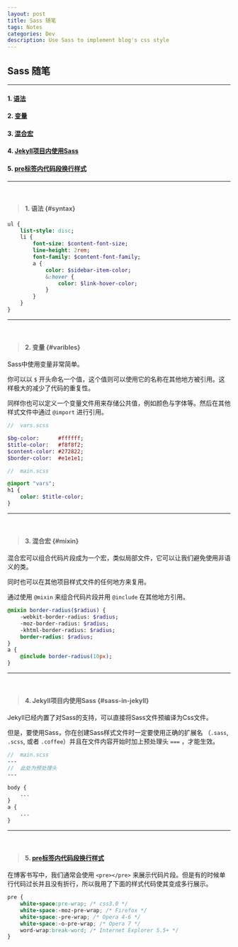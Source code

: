 ```yaml
---
layout: post
title: Sass 随笔
tags: Notes
categories: Dev
description: Use Sass to implement blog's css style
---
```


## Sass 随笔

---

#### 1. [语法](#syntax)
#### 2. [变量](#varibles)
#### 3. [混合宏](#mixin)
#### 4. [Jekyll项目内使用Sass](#sass-in-jekyll)
#### 5. [pre标签内代码段换行样式](#)

---

<br>

> #### 1. 语法 {#syntax}

```sass
ul {
    list-style: disc;
    li {
        font-size: $content-font-size;
        line-height: 2rem;
        font-family: $content-font-family;
        a {
            color: $sidebar-item-color;
            &:hover {
                color: $link-hover-color;
            }
        }
    }
}
```

---

<br>

> #### 2. 变量 {#varibles}

Sass中使用变量非常简单。

你可以以 `$` 开头命名一个值，这个值则可以使用它的名称在其他地方被引用。这样极大的减少了代码的重复性。

同样你也可以定义一个变量文件用来存储公共值，例如颜色与字体等。然后在其他样式文件中通过 `@import` 进行引用。

```sass
//  vars.scss

$bg-color:      #ffffff;
$title-color:   #f8f8f2;
$content-color:	#272822;
$border-color:	#e1e1e1;  
```

```sass
//  main.scss

@import "vars";
h1 {
    color: $title-color;
}
```

---

<br>

> #### 3. 混合宏 {#mixin}

混合宏可以组合代码片段成为一个宏，类似局部文件，它可以让我们避免使用非语义的类。

同时也可以在其他项目样式文件的任何地方来复用。

通过使用 `@mixin` 来组合代码片段并用 `@include` 在其他地方引用。

```sass
@mixin border-radius($radius) {
    -webkit-border-radius: $radius;
    -moz-border-radius: $radius;
    -khtml-border-radius: $radius;
    border-radius: $radius; 
}
a {
    @include border-radius(10px);
}
```

---

<br>

> #### 4. Jekyll项目内使用Sass {#sass-in-jekyll}

Jekyll已经内置了对Sass的支持，可以直接将Sass文件预编译为Css文件。

但是，要使用Sass，你在创建Sass样式文件时一定要使用正确的扩展名 （`.sass`, `.scss`, 或者 `.coffee`）并且在文件内容开始时加上预处理头 `===` ，才能生效。


```sass
//  main.scss
---
//  此处为预处理头
---

body {
    ...
}
a {
    ...
}
```

---

<br>

> #### 5. [pre标签内代码段换行样式](#)

在博客书写中，我们通常会使用 `<pre></pre>` 来展示代码片段。但是有的时候单行代码过长并且没有折行，所以我用了下面的样式代码使其变成多行展示。

```scss
pre {
    white-space:pre-wrap; /* css3.0 */
    white-space:-moz-pre-wrap; /* Firefox */
    white-space:-pre-wrap; /* Opera 4-6 */
    white-space:-o-pre-wrap; /* Opera 7 */
    word-wrap:break-word; /* Internet Explorer 5.5+ */
}
```






